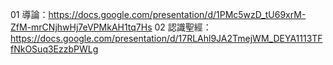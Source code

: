 01 導論：https://docs.google.com/presentation/d/1PMc5wzD_tU69xrM-ZfM-mrCNjhwHj7eVPMkAH1tq7Hs
02 認識聖經：https://docs.google.com/presentation/d/17RLAhl9JA2TmejWM_DEYA1113TFfNkOSuq3EzzbPWLg
